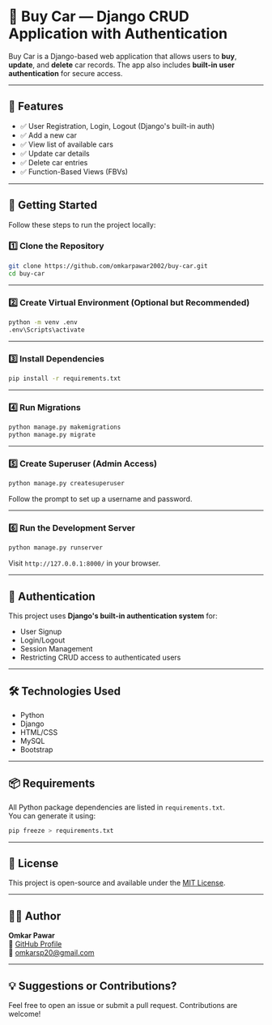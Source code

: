 # 🚗 Buy Car — Django CRUD Application with Authentication

Buy Car is a Django-based web application that allows users to **buy**, **update**, and **delete** car records. The app also includes **built-in user authentication** for secure access.

---

## 🧰 Features

- ✅ User Registration, Login, Logout (Django's built-in auth)
- ✅ Add a new car
- ✅ View list of available cars
- ✅ Update car details
- ✅ Delete car entries
- ✅ Function-Based Views (FBVs)

---

## 🚀 Getting Started

Follow these steps to run the project locally:

### 1️⃣ Clone the Repository

```bash
git clone https://github.com/omkarpawar2002/buy-car.git
cd buy-car
```

---

### 2️⃣ Create Virtual Environment (Optional but Recommended)

```bash
python -m venv .env
.env\Scripts\activate
```

---

### 3️⃣ Install Dependencies

```bash
pip install -r requirements.txt
```

---

### 4️⃣ Run Migrations

```bash
python manage.py makemigrations
python manage.py migrate
```

---

### 5️⃣ Create Superuser (Admin Access)

```bash
python manage.py createsuperuser
```

Follow the prompt to set up a username and password.

---

### 6️⃣ Run the Development Server

```bash
python manage.py runserver
```

Visit `http://127.0.0.1:8000/` in your browser.

---

## 🔐 Authentication

This project uses **Django's built-in authentication system** for:
- User Signup
- Login/Logout
- Session Management
- Restricting CRUD access to authenticated users

---

## 🛠️ Technologies Used

- Python
- Django
- HTML/CSS
- MySQL
- Bootstrap 

---

## 📦 Requirements

All Python package dependencies are listed in `requirements.txt`.  
You can generate it using:

```bash
pip freeze > requirements.txt
```

---

## 🧾 License

This project is open-source and available under the [MIT License](https://opensource.org/licenses/MIT).

---

## 🙋‍♂️ Author

**Omkar Pawar**  
🔗 [GitHub Profile](https://github.com/omkarpawar2002)  
📧 omkarsp20@gmail.com

---

## 💡 Suggestions or Contributions?

Feel free to open an issue or submit a pull request. Contributions are welcome!